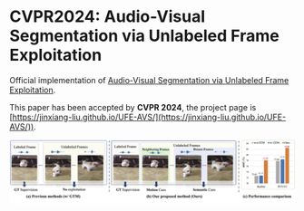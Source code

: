 # CVPR2024: Audio-Visual Segmentation via Unlabeled Frame Exploitation

Official implementation of  [Audio-Visual Segmentation via Unlabeled Frame Exploitation]([https://arxiv.org/pdf/2305.11019v3.pdf](https://arxiv.org/abs/2403.11074)).

This paper has been accepted by **CVPR 2024**, the project page is [https://jinxiang-liu.github.io/UFE-AVS/](https://jinxiang-liu.github.io/UFE-AVS/)).

![](assets/teaser.png)

